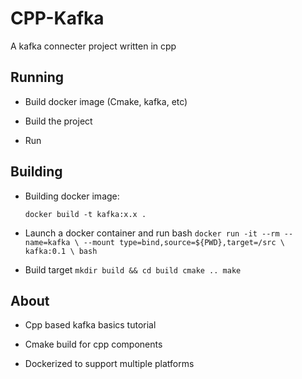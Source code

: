 # CPP-Kafka

A kafka connecter project written in cpp

## Running

- Build docker image (Cmake, kafka, etc)

- Build the project

- Run

## Building

- Building docker image:

    `
    docker build -t kafka:x.x .
    `   

- Launch a docker container and run bash
    `
    docker run -it --rm --name=kafka \
            --mount type=bind,source=${PWD},target=/src \
            kafka:0.1 \
            bash
    `

- Build target
    `
    mkdir build && cd build
    cmake ..
    make
    `

## About

- Cpp based kafka basics tutorial

- Cmake build for cpp components

- Dockerized to support multiple platforms